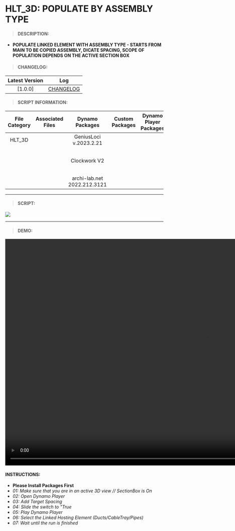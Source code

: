 # HLT_3D: POPULATE BY ASSEMBLY TYPE

> #### DESCRIPTION: 
- **POPULATE LINKED ELEMENT WITH ASSEMBLY TYPE - STARTS FROM MAIN TO BE COPIED ASSEMBLY, DICATE SPACING, SCOPE OF POPULATION DEPENDS ON THE ACTIVE SECTION BOX**

> #### CHANGELOG:

| Latest Version | Log |
| :-------: | :----: | 
|[1.0.0] | [CHANGELOG](/_scripts/_general/ASSEMBLY/changelog/GEN_ASM_AssemblyPopulateHost.md) |

> #### SCRIPT INFORMATION: 

| File Category | Associated Files | Dynamo Packages | Custom Packages | Dynamo Player Packages | Revit Version | Author | Reviewed By | File Name & Location | 
| :-------: | :----: | :---: | :---: | :---: | :---: | :---: | :---: | :--: |
| HLT_3D  |  | GeniusLoci v.2023.2.21| | | Revit 2023 | Melvin Tuliao | |GEN_ASM_AssemblyPopulateHost V1.0.0 |
|           |  | Clockwork V2 | | | | | | (https://bimcapcom.sharepoint.com/:u:/s/BCP-Main/EZYcqGGLXWtBk65lZ-utsuABOozK1KnaPhJ_46d_3URoDA?e=Gi9xqM) |                 
|           |  | archi-lab.net 2022.212.3121 |                 

----------------------------------------------------------------

> #### SCRIPT:
<img src="./_scripts/_general/ASSEMBLY/images/GEN_ASM_AssemblyPopulateHost.png">



------------------------------------------------------------------
> #### **DEMO**: 

<video width="1280" height="720" controls>
 <source src="./_scripts/_general/ASSEMBLY/demo/GEN_ASM_AssemblyPopulateHost.mp4" type="video/mp4">
</video>

#### INSTRUCTIONS: 
- **Please Install Packages First**
- *01: Make sure that you are in an active 3D view // SectionBox is On*
- *02: Open Dynamo Player*
- *03: Add Target Spacing*
- *04: Slide the switch to "True*
- *05: Play Dynamo Player*
- *06: Select the Linked Hosting Element (Ducts/CableTray/Pipes)*
- *07: Wait until the run is finished*
